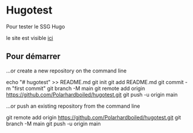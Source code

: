 # Hugotest
Pour tester le SSG Hugo

le site est visible [ici](https://polarhardboiled.github.io/hugotest)

## Pour démarrer
…or create a new repository on the command line

echo "# hugotest" >> README.md
git init
git add README.md
git commit -m "first commit"
git branch -M main
git remote add origin https://github.com/Polarhardboiled/hugotest.git
git push -u origin main
                

…or push an existing repository from the command line

git remote add origin https://github.com/Polarhardboiled/hugotest.git
git branch -M main
git push -u origin main